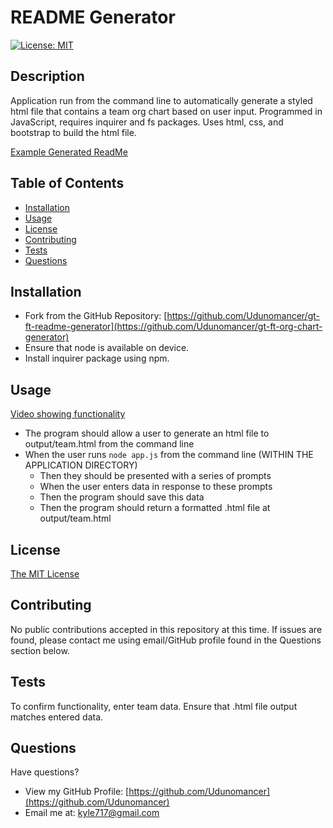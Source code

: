 # README Generator
[![License: MIT](https://img.shields.io/badge/License-MIT-yellow.svg)](https://opensource.org/licenses/MIT)

## Description

Application run from the command line to automatically generate a styled html file that contains a team org chart based on user input.  Programmed in JavaScript, requires inquirer and fs packages. Uses html, css, and bootstrap to build the html file.

[Example Generated ReadMe](./output/team.html)

## Table of Contents
* [Installation](#installation)
* [Usage](#usage)
* [License](#license)
* [Contributing](#contributing)
* [Tests](#tests)
* [Questions](#questions)

## <a name="installation"></a> Installation

* Fork from the GitHub Repository: [https://github.com/Udunomancer/gt-ft-readme-generator](https://github.com/Udunomancer/gt-ft-org-chart-generator)
* Ensure that node is available on device.
* Install inquirer package using npm.

## <a name="usage"></a> Usage

[Video showing functionality](https://drive.google.com/file/d/1eqNBhlk9jaRNuh4LggB99By4qXYvNB11/view)

* The program should allow a user to generate an html file to output/team.html from the command line
* When the user runs ```node app.js``` from the command line (WITHIN THE APPLICATION DIRECTORY)
    * Then they should be presented with a series of prompts
    * When the user enters data in response to these prompts
    * Then the program should save this data
    * Then the program should return a formatted .html file at output/team.html

## <a name="license"></a> License

[The MIT License](https://opensource.org/licenses/MIT)

## <a name="contributing"></a> Contributing

No public contributions accepted in this repository at this time.
If issues are found, please contact me using email/GitHub profile found in the Questions section below.

## <a name="tests"></a> Tests

To confirm functionality, enter team data. Ensure that .html file output matches entered data.

## <a name="questions"></a> Questions

Have questions?
* View my GitHub Profile: [https://github.com/Udunomancer](https://github.com/Udunomancer)
* Email me at: [kyle717@gmail.com](mailto:kyle717@gmail.com)